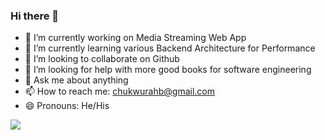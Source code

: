 ### Hi there 👋

- 🔭 I’m currently working on Media Streaming Web App
- 🌱 I’m currently learning various Backend Architecture for Performance
- 👯 I’m looking to collaborate on Github
- 🤔 I’m looking for help with more good books for software engineering
- 💬 Ask me about anything
- 📫 How to reach me: chukwurahb@gmail.com
- 😄 Pronouns: He/His
<img src="https://github-readme-stats.vercel.app/api?username=somtooo&&show_icons=true&title_color=ffffff&icon_color=bb2acf&text_color=daf7dc&bg_color=151515">

